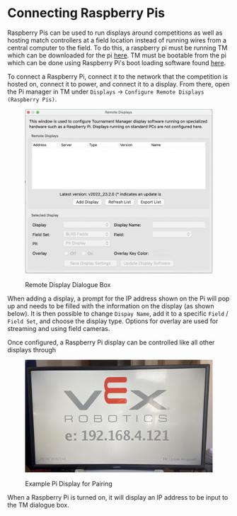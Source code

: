 # Connecting Raspberry Pis

Raspberry Pis can be used to run displays around competitions as well as hosting match controllers at a field location instead of running wires from a central computer to the field. To do this, a raspberry pi must be running TM which can be downloaded for the pi [here](https://vextm.dwabtech.com). TM must be bootable from the pi which can be done using Raspberry Pi's boot loading software found [here](https://www.raspberrypi.com/software/).

To connect a Raspberry Pi, connect it to the network that the competition is hosted on, connect it to power, and connect it to a display. From there, open the Pi manager in TM under `Displays` -> `Configure Remote Displays (Raspberry Pis)`.&#x20;

<figure><img src="../../../../.gitbook/assets/Remote Display Setup" alt=""><figcaption><p>Remote Display Dialogue Box</p></figcaption></figure>

When adding a display, a prompt for the IP address shown on the Pi will pop up and needs to be filled with the information on the display (as shown below). It is then possible to change `Dispay Name`, add it to a specific `Field` / `Field Set`, and choose the display type. Options for overlay are used for streaming and using field cameras.&#x20;

Once configured, a Raspberry Pi display can be controlled like all other displays through&#x20;

<figure><img src="../../../../.gitbook/assets/RaspPi IP" alt=""><figcaption><p>Example Pi Display for Pairing</p></figcaption></figure>

When a Raspberry Pi is turned on, it will display an IP address to be input to the TM dialogue box.&#x20;
